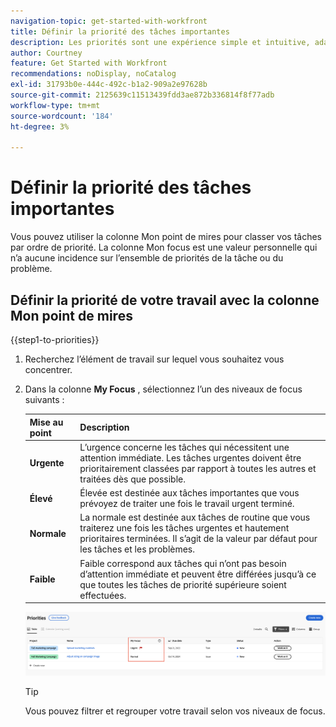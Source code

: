 ```yaml
---
navigation-topic: get-started-with-workfront
title: Définir la priorité des tâches importantes
description: Les priorités sont une expérience simple et intuitive, adaptée aux propriétaires de tâches.
author: Courtney
feature: Get Started with Workfront
recommendations: noDisplay, noCatalog
exl-id: 31793b0e-444c-492c-b1a2-909a2e97628b
source-git-commit: 2125639c11513439fdd3ae872b336814f8f77adb
workflow-type: tm+mt
source-wordcount: '184'
ht-degree: 3%

---
```


# Définir la priorité des tâches importantes

Vous pouvez utiliser la colonne Mon point de mires pour classer vos tâches par ordre de priorité. La colonne Mon focus est une valeur personnelle qui n’a aucune incidence sur l’ensemble de priorités de la tâche ou du problème.

## Définir la priorité de votre travail avec la colonne Mon point de mires

{{step1-to-priorities}}

1. Recherchez l’élément de travail sur lequel vous souhaitez vous concentrer.
1. Dans la colonne **My Focus** , sélectionnez l’un des niveaux de focus suivants :

   | Mise au point | Description |
   |-----------|-------------|
   | **Urgente** | L’urgence concerne les tâches qui nécessitent une attention immédiate. Les tâches urgentes doivent être prioritairement classées par rapport à toutes les autres et traitées dès que possible. |
   | **Élevé** | Élevée est destinée aux tâches importantes que vous prévoyez de traiter une fois le travail urgent terminé. |
   | **Normale** | La normale est destinée aux tâches de routine que vous traiterez une fois les tâches urgentes et hautement prioritaires terminées. Il s’agit de la valeur par défaut pour les tâches et les problèmes. |
   | **Faible** | Faible correspond aux tâches qui n’ont pas besoin d’attention immédiate et peuvent être différées jusqu’à ce que toutes les tâches de priorité supérieure soient effectuées. |

   ![](assets/my-focus.png)

   >[!TIP]
   >
   >Vous pouvez filtrer et regrouper votre travail selon vos niveaux de focus.
